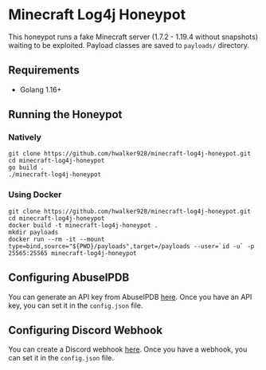 # Minecraft Log4j Honeypot

This honeypot runs a fake Minecraft server (1.7.2 - 1.19.4 without snapshots) waiting to be exploited. Payload classes are saved to `payloads/` directory.

## Requirements

- Golang 1.16+

## Running the Honeypot

### Natively

```
git clone https://github.com/hwalker928/minecraft-log4j-honeypot.git
cd minecraft-log4j-honeypot
go build .
./minecraft-log4j-honeypot
```

### Using Docker

```
git clone https://github.com/hwalker928/minecraft-log4j-honeypot.git
cd minecraft-log4j-honeypot
docker build -t minecraft-log4j-honeypot .
mkdir payloads
docker run --rm -it --mount type=bind,source="${PWD}/payloads",target=/payloads --user=`id -u` -p 25565:25565 minecraft-log4j-honeypot
```

## Configuring AbuseIPDB

You can generate an API key from AbuseIPDB [here](https://www.abuseipdb.com/account/api). Once you have an API key, you can set it in the `config.json` file.

## Configuring Discord Webhook

You can create a Discord webhook [here](https://support.discord.com/hc/en-us/articles/228383668-Intro-to-Webhooks). Once you have a webhook, you can set it in the `config.json` file.

